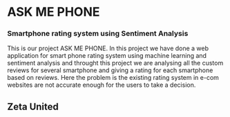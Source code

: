 # ASK ME PHONE
<h3>Smartphone rating system using
 Sentiment Analysis</h3>
 
 <p>This is our project ASK ME PHONE.
In this project we have done a web application for smart phone rating system using machine learning and sentiment analysis and throught this project we are analysing
 all the custom reviews for several smartphone and giving a rating for each smartphone based on reviews. Here the problem is the existing rating system in e-com websites are not accurate enough for the users to take a decision.</p>

<h2> Zeta United</h2>

